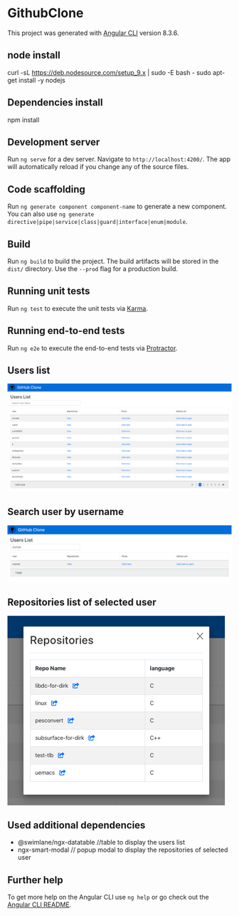 # GithubClone

This project was generated with [Angular CLI](https://github.com/angular/angular-cli) version 8.3.6.

## node install

  curl -sL https://deb.nodesource.com/setup_9.x | sudo -E bash -
  sudo apt-get install -y nodejs
  
## Dependencies install

  npm install

## Development server

Run `ng serve` for a dev server. Navigate to `http://localhost:4200/`. The app will automatically reload if you change any of the source files.

## Code scaffolding

Run `ng generate component component-name` to generate a new component. You can also use `ng generate directive|pipe|service|class|guard|interface|enum|module`.

## Build

Run `ng build` to build the project. The build artifacts will be stored in the `dist/` directory. Use the `--prod` flag for a production build.

## Running unit tests

Run `ng test` to execute the unit tests via [Karma](https://karma-runner.github.io).

## Running end-to-end tests

Run `ng e2e` to execute the end-to-end tests via [Protractor](http://www.protractortest.org/).

## Users list

![GitHub Users List](https://github.com/chytrakr/github-clone/blob/master/src/assets/images/list.jpg)

## Search user by username

![GitHub Users List](https://github.com/chytrakr/github-clone/blob/master/src/assets/images/search_user.png)

## Repositories list of selected user

![GitHub Users List](https://github.com/chytrakr/github-clone/blob/master/src/assets/images/repos.jpg)

## Used additional dependencies

* @swimlane/ngx-datatable //table to display the users list
* ngx-smart-modal // popup modal to display the repositories of selected user

## Further help

To get more help on the Angular CLI use `ng help` or go check out the [Angular CLI README](https://github.com/angular/angular-cli/blob/master/README.md).
